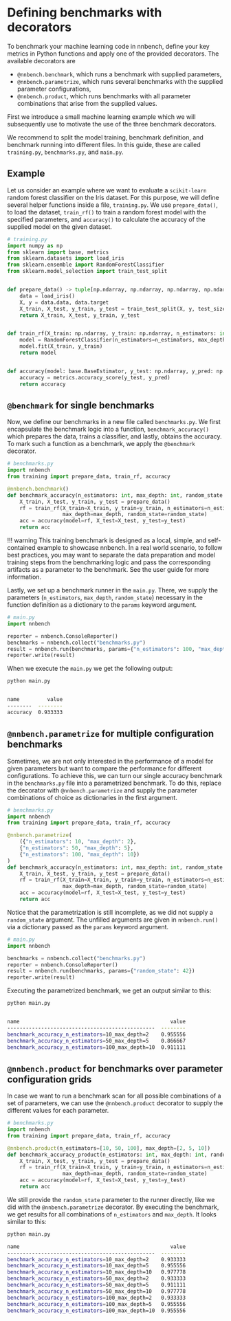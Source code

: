 # Defining benchmarks with decorators

To benchmark your machine learning code in nnbench, define your key metrics in Python functions and apply one of the provided decorators.
The available decorators are 
- `@nnbench.benchmark`, which runs a benchmark with supplied parameters,
- `@nnbench.parametrize`, which runs several benchmarks with the supplied parameter configurations,
- `@nnbench.product`, which runs benchmarks with all parameter combinations that arise from the supplied values. 

First we introduce a small machine learning example which we will subsequently use to motivate the use of the three benchmark decorators.

We recommend to split the model training, benchmark definition, and benchmark running into different files. In this guide, these are called `training.py`, `benchmarks.py`, and `main.py`.

## Example
Let us consider an example where we want to evaluate a `scikit-learn` random forest classifier on the Iris dataset.
For this purpose, we will define several helper functions inside a file, `training.py`. We use `prepare_data()`, to load the dataset,  `train_rf()` to train a random forest model with the specified parameters, and `accuracy()` to calculate the accuracy of the supplied model on the given dataset.

```python
# training.py
import numpy as np
from sklearn import base, metrics
from sklearn.datasets import load_iris
from sklearn.ensemble import RandomForestClassifier
from sklearn.model_selection import train_test_split


def prepare_data() -> tuple[np.ndarray, np.ndarray, np.ndarray, np.ndarray]:
    data = load_iris()
    X, y = data.data, data.target
    X_train, X_test, y_train, y_test = train_test_split(X, y, test_size=0.3)
    return X_train, X_test, y_train, y_test


def train_rf(X_train: np.ndarray, y_train: np.ndarray, n_estimators: int, max_depth: int, random_state: int = 42) -> RandomForestClassifier:
    model = RandomForestClassifier(n_estimators=n_estimators, max_depth=max_depth, random_state=random_state)
    model.fit(X_train, y_train)
    return model


def accuracy(model: base.BaseEstimator, y_test: np.ndarray, y_pred: np.ndarray) -> float:
    accuracy = metrics.accuracy_score(y_test, y_pred)
    return accuracy
```

## `@benchmark` for single benchmarks
Now, we define our benchmarks in a new file called `benchmarks.py`.
We first encapsulate the benchmark logic into a function, `benchmark_accuracy()` which prepares the data, trains a classifier, and lastly, obtains the accuracy.
To mark such a function as a benchmark, we apply the `@benchmark` decorator.

```python
# benchmarks.py
import nnbench
from training import prepare_data, train_rf, accuracy

@nnbench.benchmark()
def benchmark_accuracy(n_estimators: int, max_depth: int, random_state: int) -> float:
    X_train, X_test, y_train, y_test = prepare_data()
    rf = train_rf(X_train=X_train, y_train=y_train, n_estimators=n_estimators,
                  max_depth=max_depth, random_state=random_state)
    acc = accuracy(model=rf, X_test=X_test, y_test=y_test)
    return acc
```

!!! warning
    This training benchmark is designed as a local, simple, and self-contained example to showcase nnbench. 
    In a real world scenario, to follow best practices, you may want to separate the data preparation and model training steps from the benchmarking logic and pass the corresponding artifacts as a parameter to the benchmark. See the user guide for more information.

Lastly, we set up a benchmark runner in the `main.py`. There, we supply the parameters (`n_estimators`, `max_depth`, `random_state`) necessary in the function definition as a dictionary to the `params` keyword argument.

```python
# main.py
import nnbench

reporter = nnbench.ConsoleReporter()
benchmarks = nnbench.collect("benchmarks.py")
result = nnbench.run(benchmarks, params={"n_estimators": 100, "max_depth": 5, "random_state": 42})
reporter.write(result)
```

When we execute the `main.py` we get the following output:


```bash
python main.py  


name         value
--------  --------
accuracy  0.933333
```

## `@nnbench.parametrize` for multiple configuration benchmarks

Sometimes, we are not only interested in the performance of a model for given parameters but want to compare the performance for different configurations. 
To achieve this, we can turn our single accuracy benchmark in the `benchmarks.py` file into a parametrized benchmark.
To do this, replace the decorator with `@nnbench.parametrize` and supply the parameter combinations of choice as dictionaries in the first argument.

```python
# benchmarks.py
import nnbench
from training import prepare_data, train_rf, accuracy

@nnbench.parametrize(
    ({"n_estimators": 10, "max_depth": 2},
    {"n_estimators": 50, "max_depth": 5},
    {"n_estimators": 100, "max_depth": 10})
)
def benchmark_accuracy(n_estimators: int, max_depth: int, random_state: int) -> float:
    X_train, X_test, y_train, y_test = prepare_data()
    rf = train_rf(X_train=X_train, y_train=y_train, n_estimators=n_estimators,
                  max_depth=max_depth, random_state=random_state)
    acc = accuracy(model=rf, X_test=X_test, y_test=y_test)
    return acc
```

Notice that the parametrization is still incomplete, as we did not supply a `random_state` argument.
The unfilled arguments are given in `nnbench.run()` via a dictionary passed as the `params` keyword argument.

```python
# main.py
import nnbench

benchmarks = nnbench.collect("benchmarks.py")
reporter = nnbench.ConsoleReporter()
result = nnbench.run(benchmarks, params={"random_state": 42})
reporter.write(result)
```

Executing the parametrized benchmark, we get an output similar to this:

```bash
python main.py  


name                                                 value
------------------------------------------------  --------
benchmark_accuracy_n_estimators=10_max_depth=2    0.955556
benchmark_accuracy_n_estimators=50_max_depth=5    0.866667
benchmark_accuracy_n_estimators=100_max_depth=10  0.911111
```

## `@nnbench.product` for benchmarks over parameter configuration grids

In case we want to run a benchmark scan for all possible combinations of a set of parameters, we can use the `@nnbench.product` decorator to supply the different values for each parameter.

```python
# benchmarks.py
import nnbench
from training import prepare_data, train_rf, accuracy

@nnbench.product(n_estimators=[10, 50, 100], max_depth=[2, 5, 10])
def benchmark_accuracy_product(n_estimators: int, max_depth: int, random_state: int) -> float:
    X_train, X_test, y_train, y_test = prepare_data()
    rf = train_rf(X_train=X_train, y_train=y_train, n_estimators=n_estimators,
                  max_depth=max_depth, random_state=random_state)
    acc = accuracy(model=rf, X_test=X_test, y_test=y_test)
    return acc
```

We still provide the `random_state` parameter to the runner directly, like we did with the `@nnbench.parametrize` decorator.
By executing the benchmark, we get results for all combinations of `n_estimators` and `max_depth`.
It looks similar to this:

```bash
python main.py  

name                                                 value
------------------------------------------------  --------
benchmark_accuracy_n_estimators=10_max_depth=2    0.933333
benchmark_accuracy_n_estimators=10_max_depth=5    0.955556
benchmark_accuracy_n_estimators=10_max_depth=10   0.977778
benchmark_accuracy_n_estimators=50_max_depth=2    0.933333
benchmark_accuracy_n_estimators=50_max_depth=5    0.911111
benchmark_accuracy_n_estimators=50_max_depth=10   0.977778
benchmark_accuracy_n_estimators=100_max_depth=2   0.933333
benchmark_accuracy_n_estimators=100_max_depth=5   0.955556
benchmark_accuracy_n_estimators=100_max_depth=10  0.955556
```

